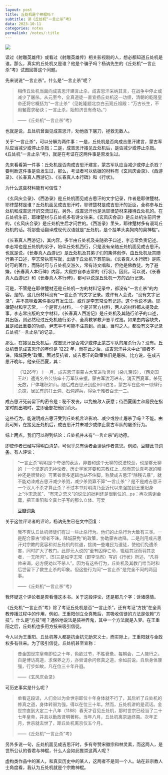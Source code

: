 ```yaml
---
layout: post
title: 丘处机是个神棍吗？
subtitle: 读《丘处机“一言止杀”考》
data: 2023-10-11
categories: notes
permalink: /notes/:title
---
```


![](https://user-images.githubusercontent.com/115197878/274528728-ed2e8006-8eab-4ca5-b92e-14c9accae2b8.png)

读过《射雕英雄传》或看过《射雕英雄传》相关影视剧的人，想必都知道丘处机是谁。那么，真实的丘处机又是谁？他是个骗子吗？杨讷先生的《丘处机“一言止杀”考》试图回答这个问题。

先来说说“一言止杀”。什么是“一言止杀”呢？

> 相传丘处机当面向成吉思汗建言止杀，成吉思汗采纳其言，在战争中停止或减少了屠杀。从元至今，全真道徒一直宣扬丘处机这一功绩，清朝的乾隆皇帝还将它概括为“一言止杀”（见乾隆题北京白云观丘祖殿：“万古长生，不用餐霞求秘诀；一言止杀，始知济世有奇功。”）
> 
> ——《丘处机“一言止杀”考》

也就是说，丘处机曾面见成吉思汗，劝他放下屠刀，拯救无数人。

关于“一言止杀”，可以分解为两件事：一是，丘处机是否向成吉思汗建言，蒙古军队应当减少或停止杀戮；二是，成吉思汗接见丘处机后，是否减少或停止杀戮。《丘处机“一言止杀”考》，就是在考证在这两件事是否发生过。

先来看看第一件事：丘处机是否向成吉思汗建言，蒙古军队应当减少或停止杀戮？要判断这件事是否发生过，那么，考证者可以依据的材料有《玄风庆会录》、《西游录》、《长春真人西游记》、《长春真人本行碑》和《行状》。

为什么这些材料能有可信性？

《玄风庆会录》、《西游录》是丘处机面见成吉思汗的文字记录，作者是耶律楚材。耶律楚材是谁？丘处机面见成吉思汗时，耶律楚材是成吉思汗的近臣，全称参与丘处机和成吉思汗的交流过程。另外，成吉思汗也是派耶律楚材来接待丘处机的。在丘处机生前，耶律楚材与丘处机多有诗文往来。《玄风庆会录》是丘处机生前问世的，《玄风庆会录》是丘处机生后才问世的。《西游录》里头，耶律楚材多有谩骂丘处机的话。将那些话翻译成现代汉语就是“丘处机，是个挂羊头卖狗肉的臭神棍”。

《长春真人西游记》，其内容，多半由丘处机及亲随弟子口述，李志常负责记述。李志常也是丘处机的弟子，陪伴丘处机西行，只是没有亲随丘处机面见成吉思汗。也就是说，《长春真人西游记》是丘处机及其弟子们的集体创作，由丘处机及其随行弟子口述，李志常执笔写就，出版于丘处机下葬前后。《长春真人本行碑》是陈时可的著作，而陈时可与丘处机交游久，常有诗文唱和，但他是佛教徒。为了避嫌，《长春真人本行碑》内容，大段抄自李志常的《行状》。因此，可以说，《长春真人西游记》和《长春真人本行碑》，都可以说是丘处机一方的西行记录。

可是，不管是在耶律楚材还是丘处机一方的材料记录中，都没有“一言止杀”的内容。是的，这几份材料没有“一言止杀”的文字记录。或许有人会说，“没有文字记录”，并不意味着某件事没有发生过，或许是李志常没有记述。这个也说不通。耶律楚材和李志常，一个是官方材料，一个是非官方材料，两人的材料都未提及此事。李志常出版的文字材料，《长春真人西游记》是丘处机及其随行弟子的口述，其出版，则必然经过丘处机随行弟子、全真教掌教尹志平过览。如果由内容缺失，且是如此重要的功绩，尹志平不可能不注意到。而且，当时之人，都没有文字记录丘处机“一言止杀”的记录。

那么，在接见丘处机后，成吉思汗是否减少或停止蒙古军队的屠杀行为？没有。丘处机晋见成吉思汗的年份是 1222 年，而在此之后，成吉思汗并未中止“顺者不诛，降城获免”政策。面对反抗者，成吉思汗的政策依旧是屠杀。比方说，在成吉思汗晚年，他亲征西夏，其：

> （1226年）十一月，成吉思汗率蒙古大军进攻灵州（朵儿篾该），（西夏国王赵）遣嵬名令公统率十万军队来援。蒙古军渡河进击，消灭西夏军，杀死无数，尸体堆积如山。随后成吉思汗到盐州川驻冬，蒙古军在盐州一带肆行杀掠，居民有的打土洞、石洞避兵，得免于难者百无一二。

成吉思汗死前留下的密令是：秘不发丧，以免被敌人获悉；待西夏国主和居民在指定时刻出城时，立即全部把他们消灭。

这些行为，能说明成吉思汗受到丘处机言论影响、减少或停止屠杀了吗？不能。由此可知，在接见丘处机后，成吉思汗并未减少或停止蒙古军队的屠杀行为。

综上两点，我们可以得到结论：丘处机并未有“一言止杀”的功德。

即使作者已经写得明白清楚，可似乎总有读者会误读作者意思。例如，豆瓣此书[词条](https://book.douban.com/subject/30197932/)，有人评论：

> “一言止杀”明明是个夸张的表达，非要和这个无聊的说法较劲，也是够无聊的（一个坚定的无神论者、历史学家非要和宗教杠上…然而其认真考据的精神还是很赞的）可著者很多逻辑也站不住脚，称赞成吉思汗“除残去暴”，就不能劝谏成吉思汗减少杀戮，减少杀戮算不算“一言止杀”？是不是成吉思汗一个汉人不杀才算止杀？不过本书对明清乃至近代以来强加到王重阳身上“汴宋逸民”、“有宋之忠义”的说法的批判还是很到位的…ps：再次感谢金庸，把王重阳和全真七子写的那么立体、可爱
> 
> [豆瓣词条](https://book.douban.com/subject/30197932/)

关于这位评论者的评论，杨讷先生已在文中回复：

> 我不否认丘处机师徒们有过一些止杀行为。他们的止杀行为大致有三类。一是配合蒙古“顺者不诛，降城获免”的政策，协助蒙古劝降。二是利用成吉思汗对宗教的宽容和对丘处机的优遇，接纳一些难民为道徒，使他们免遭杀害，同时扩大了教门。此即元人说的“至有囚俘亡命，辄缁其冠而羽其衣者，一无所问”。[5]三是如李志常（即李浩然）写的《行状》所述，“凡将帅来谒，必方便劝以不杀人”。因为有这些行为，丘处机及其教门给当时和后世留下了救生止杀的印象。但这些行为同“一言止杀”是完全不同的两回事。
> 
> ——《丘处机“一言止杀”考》

我怀疑这个评论者是否看懂这本书。关于这段评论，还是那几个字：诉诸感情。

《丘处机“一言止杀”考》除了考证丘处机是否“一言止杀”，还有考证“方技”在全真教传播过程中的作用，例如，王重阳创立全真教后，其吸收信徒的方法是依赖“方技”。什么是“方技”呢？通俗地说法是装神弄鬼，其中一个方法就是入梦。在王重阳之后，丘处机也多用方技来吸引信徒。

今人以为王重阳、丘处机等人都是抗金抗元助宋义士，而实际上，王重阳就与金政权多有往来。为了吸引信徒，丘处机甚至宣称：

> 昔金国世宗皇帝即位之十年，色欲过节，不胜衰惫。每朝会，二人掖行之。自是博访高道，求保养之方，亦尝请余问修真之道，余如前说。自后身体康强，行步如故，凡在位三十年升遐。
> 
> ——《玄风庆会录》

可历史事实是什么呢？

> 单看这段话，人们会以为金世宗即位十年身体就不行了，其后听了丘处机的修真之道，身体转弱为强，得以在位三十年。然而，丘处机讲的是谎话。金世宗直到大定二十八年（1188）春天才召见丘处机，那时世宗已经当了二十七年皇帝，并且以勤政贤明著称。当年八月，丘处机离京返终南。次年正月，世宗就去世了，距丘处机离京仅五个月。
> 
> ——《丘处机“一言止杀”考》

另外多说一句，丘处机面见成吉思汗时，多有夸赞宋徽宗和林灵素，而这两人，是世所公认的昏君与神棍，什么人会如此推崇这两人呢？

虚构类作品中的某人，和真实历史中的某人，这两者不是同一个人。站在非宗教人士角度看，我认为丘处机就是个宗教神棍。